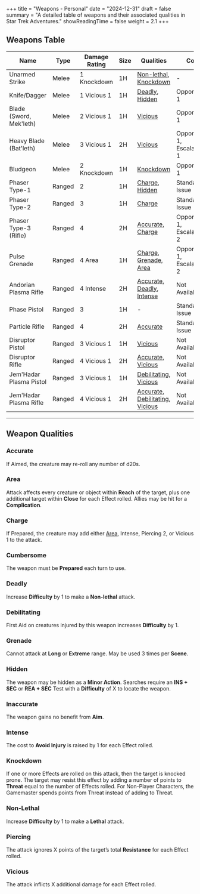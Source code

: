 +++
title = "Weapons - Personal"
date = "2024-12-31"
draft = false
summary = "A detailed table of weapons and their associated qualities in Star Trek Adventures."
showReadingTime = false
weight = 2.1
+++

## Weapons Table

| **Name**                  | **Type**    | **Damage Rating** | **Size** | **Qualities**                                                                                     | **Cost**               |
|---------------------------|-------------|-------------------|----------|---------------------------------------------------------------------------------------------------|------------------------|
| Unarmed Strike            | Melee       | 1 Knockdown       | 1H       | [Non-lethal](#non-lethal), [Knockdown](#knockdown)                                                | -                      |
| Knife/Dagger              | Melee       | 1 Vicious 1       | 1H       | [Deadly](#deadly), [Hidden](#hidden)                                                             | Opportunity 1          |
| Blade (Sword, Mek'leth)   | Melee       | 2 Vicious 1       | 1H       | [Vicious](#vicious)                                                                              | Opportunity 1          |
| Heavy Blade (Bat'leth)    | Melee       | 3 Vicious 1       | 2H       | [Vicious](#vicious)                                                                              | Opportunity 1, Escalation 1 |
| Bludgeon                  | Melee       | 2 Knockdown       | 1H       | [Knockdown](#knockdown)                                                                          | Opportunity 1          |
| Phaser Type-1             | Ranged      | 2                 | 1H       | [Charge](#charge), [Hidden](#hidden)                                                             | Standard Issue         |
| Phaser Type-2             | Ranged      | 3                 | 1H       | [Charge](#charge)                                                                                | Standard Issue         |
| Phaser Type-3 (Rifle)     | Ranged      | 4                 | 2H       | [Accurate](#accurate), [Charge](#charge)                                                         | Opportunity 1, Escalation 2 |
| Pulse Grenade             | Ranged      | 4 Area            | 1H       | [Charge](#charge), [Grenade](#grenade), [Area](#area)                                            | Opportunity 1, Escalation 2 |
| Andorian Plasma Rifle     | Ranged      | 4 Intense         | 2H       | [Accurate](#accurate), [Deadly](#deadly), [Intense](#intense)                                    | Not Available          |
| Phase Pistol              | Ranged      | 3                 | 1H       | -                                                                                               | Standard Issue         |
| Particle Rifle            | Ranged      | 4                 | 2H       | [Accurate](#accurate)                                                                            | Standard Issue         |
| Disruptor Pistol          | Ranged      | 3 Vicious 1       | 1H       | [Vicious](#vicious)                                                                              | Not Available          |
| Disruptor Rifle           | Ranged      | 4 Vicious 1       | 2H       | [Accurate](#accurate), [Vicious](#vicious)                                                      | Not Available          |
| Jem'Hadar Plasma Pistol   | Ranged      | 3 Vicious 1       | 1H       | [Debilitating](#debilitating), [Vicious](#vicious)                                               | Not Available          |
| Jem'Hadar Plasma Rifle    | Ranged      | 4 Vicious 1       | 2H       | [Accurate](#accurate), [Debilitating](#debilitating), [Vicious](#vicious)                        | Not Available          |

---

## Weapon Qualities

### Accurate
If Aimed, the creature may re-roll any number of d20s.

### Area
Attack affects every creature or object within **Reach** of the target, plus one additional target within **Close** for each Effect rolled. Allies may be hit for a **Complication**.

### Charge
If Prepared, the creature may add either [Area](#area), Intense, Piercing 2, or Vicious 1 to the attack.

### Cumbersome
The weapon must be **Prepared** each turn to use.

### Deadly
Increase **Difficulty** by 1 to make a **Non-lethal** attack.

### Debilitating
First Aid on creatures injured by this weapon increases **Difficulty** by 1.

### Grenade
Cannot attack at **Long** or **Extreme** range. May be used 3 times per **Scene**.

### Hidden
The weapon may be hidden as a **Minor Action**. Searches require an **INS + SEC** or **REA + SEC** Test with a **Difficulty** of X to locate the weapon.

### Inaccurate
The weapon gains no benefit from **Aim**.

### Intense
The cost to **Avoid Injury** is raised by 1 for each Effect rolled.

### Knockdown
If one or more Effects are rolled on this attack, then the target is knocked prone. The target may resist this effect by adding a number of points to **Threat** equal to the number of Effects rolled. For Non-Player Characters, the Gamemaster spends points from Threat instead of adding to Threat.

### Non-Lethal
Increase **Difficulty** by 1 to make a **Lethal** attack.

### Piercing
The attack ignores X points of the target’s total **Resistance** for each Effect rolled.

### Vicious
The attack inflicts X additional damage for each Effect rolled.